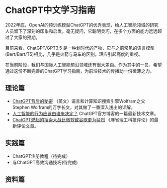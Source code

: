 # ChatGPT中文学习指南
2022年底，OpenAI的预训练模型ChatGPT的优秀表现，给人工智能领域的研究人员留下了深刻的印象和启发。毫无疑问，它聪明灵巧，在多个方面的能力远远超过了大家的预期。

目前来看，ChatGPT/GPT3.5 是一种划时代的产物，它与之前常见的语言模型 (Bert/Bart/T5)相比，几乎是火箭与马车的区别，理应引起高度的重视。

在当前阶段，我们与国际人工智能前沿领域还有很大差距。作为其中的一员，希望通过这份不断完善的ChatGPT学习指南，为前沿技术的传播助一份微薄之力。

## 理论篇
* [ChatGPT背后的秘密](https://writings.stephenwolfram.com/2023/02/what-is-chatgpt-doing-and-why-does-it-work/) （英文）语言和计算知识搜索引擎Wolfram之父Stephen Wolfram的万字长文，对其做了一番深入浅出的详解。
* [人工智能的行为应该由谁来决定？](https://openai.com/blog/how-should-ai-systems-behave/) ChatGPT官方博客的一篇最新技术文章。
* [ChatGPT燃起的搜索大战比微软或谷歌更为猛烈](https://www.technologyreview.com/2023/02/16/1068695/chatgpt-chatbot-battle-search-microsoft-bing-google/) 《麻省理工科技评论》的最新评论文章。


## 实践篇
* ChatGPT注册教程（待完成）
* 与ChatGPT高效沟通技巧(待完成)

## 资料篇
